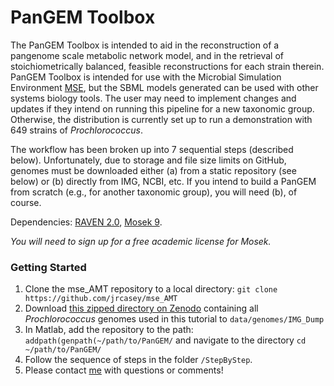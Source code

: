 # PanGEM Toolbox
The PanGEM Toolbox is intended to aid in the reconstruction of a pangenome scale metabolic network model, and in the retrieval of stoichiometrically balanced, feasible reconstructions for each strain therein. PanGEM Toolbox is intended for use with the Microbial Simulation Environment [MSE](https://github.com/jrcasey/mse_AMT), but the SBML models generated can be used with other systems biology tools. The user may need to implement changes and updates if they intend on running this pipeline for a new taxonomic group. Otherwise, the distribution is currently set up to run a demonstration with 649 strains of *Prochlorococcus*. 

The workflow has been broken up into 7 sequential steps (described below). Unfortunately, due to storage and file size limits on GitHub, genomes must be downloaded either (a) from a static repository (see below) or (b) directly from IMG, NCBI, etc. If you intend to build a PanGEM from scratch (e.g., for another taxonomic group), you will need (b), of course. 

Dependencies: [RAVEN 2.0](https://github.com/SysBioChalmers/RAVEN/wiki), [Mosek 9](https://www.mosek.com/downloads/). 

*You will need to sign up for a free academic license for Mosek.*

### Getting Started
1. Clone the mse_AMT repository to a local directory: `git clone https://github.com/jrcasey/mse_AMT`
2. Download [this zipped directory on Zenodo](http://doi.org/10.5281/zenodo.4477905) containing all *Prochlorococcus* genomes used in this tutorial to `data/genomes/IMG_Dump`
3. In Matlab, add the repository to the path: `addpath(genpath(~/path/to/PanGEM/` and navigate to the directory `cd ~/path/to/PanGEM/`
4. Follow the sequence of steps in the folder `/StepByStep`.
5. Please contact [me](https://jrcasey.github.io/) with questions or comments! 